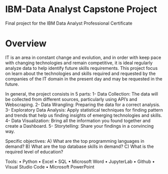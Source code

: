 # IBM-Data Analyst Capstone Project
Final project for the IBM Data Analyst Professional Certificate

# Overview

IT is an area in constant change and evolution, and in order with keep pace with changing technologies and remain competitive, it is ideal regularly analyze data to help identify future skills requirements. This project focus on learn about the technologies and skills required and requested by the companies of the IT domain in the present day and may be requested in the future.

In general, the project consists in 5 parts:
1-	Data Collection: The data will be collected from different sources, particularly using API’s and Webscraping.
2-	Data Wrangling: Preparing the data for a correct analysis.
3-	Exploratory Data Analysis: Apply statistical techniques for finding pattern and trends that help us finding insights of emerging technologies and skills.
4-	Data Visualization: Bring all the information you found together and create a Dashboard.
5-	Storytelling: Share your findings in a convincing way.

Specific objectives:
A)	What are the top programming languages in demand?
B)	What are the top database skills in demand?
C)	What is the required level of education?


Tools:
•	Python
•	Excel
•	SQL
•	Microsoft Word
•	JupyterLab
•	Github
•	Visual Studio Code
•	Microsoft PowerPoint
